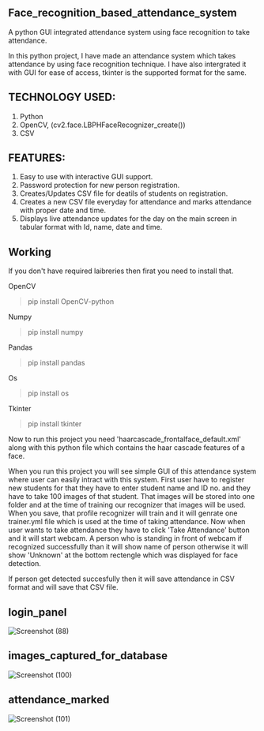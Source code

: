 ## Face_recognition_based_attendance_system
A python GUI integrated attendance system using face recognition to take attendance.

In this python project, I have made an attendance system which takes attendance by using face recognition technique. I have also intergrated it with GUI for ease of access, tkinter is the supported format for the same.

## TECHNOLOGY USED:
1) Python
2) OpenCV, (cv2.face.LBPHFaceRecognizer_create())
3) CSV

## FEATURES:
1) Easy to use with interactive GUI support.
2) Password protection for new person registration.
3) Creates/Updates CSV file for deatils of students on registration.
4) Creates a new CSV file everyday for attendance and marks attendance with proper date and time.
5) Displays live attendance updates for the day on the main screen in tabular format with Id, name, date and time.

## Working 
If you don't have required laibreries then firat you need to install that.

OpenCV
>pip install OpenCV-python

Numpy
>pip install numpy

Pandas
>pip install pandas

Os 
>pip install os

Tkinter 
>pip install tkinter

Now to run this project you need 'haarcascade_frontalface_default.xml' along with this python file which contains the haar cascade features of a face.


When you run this project you will see simple GUI of this attendance system where user can easily intract with this system.
First user have to register new students for that they have to enter student name and ID no. and they have to take 100 images of that student. That images will be stored into one  folder and at the time of training our recognizer that images will be used. When you save, that profile recognizer will train and it will genrate one trainer.yml file which is used at the time of taking attendance. Now when user wants to take attendance they have to click 'Take Attendance' button and it will start webcam. A person who is standing in front of webcam if recognized successfully than it will show name of person otherwise it will show 'Unknown' at the bottom rectengle which was displayed for face detection.

If person get detected succesfully then it will save attendance in CSV format and will save that CSV file.  


## login_panel
![Screenshot (88)](https://user-images.githubusercontent.com/91407206/216689490-d0541aaa-10c5-4526-8bcb-d41c16b7bd81.png)


## images_captured_for_database
![Screenshot (100)](https://user-images.githubusercontent.com/91407206/216690729-aebed477-c9c5-40e1-931b-0bed4e996a86.png)


## attendance_marked
![Screenshot (101)](https://user-images.githubusercontent.com/91407206/216690751-ab661b7d-4012-4a72-a233-8b809fa90ceb.png)

